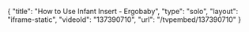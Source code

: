 {
    "title": "How to Use Infant Insert - Ergobaby",
    "type": "solo",
    "layout": "iframe-static",
    "videoId": "137390710",
    "url": "\/tvpembed\/137390710"
}